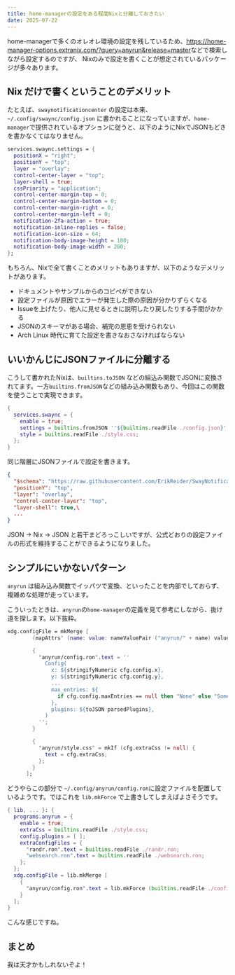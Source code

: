 ```yaml
---
title: home-managerの設定をある程度Nixと分離しておきたい
date: 2025-07-22
---
```


home-managerで多くのオレオレ環境の設定を残しているため、<https://home-manager-options.extranix.com/?query=anyrun&release=master>などで検索しながら設定するのですが、
Nixのみで設定を書くことが想定されているパッケージが多々あります。

## Nix だけで書くということのデメリット

たとえば、`swaynotificationcenter` の設定は本来、`~/.config/swaync/config.json` に書かれることになっていますが、`home-manager`で提供されているオプションに従うと、以下のようにNixでJSONもどきを書かなくてはなりません。

```nix
services.swaync.settings = {
  positionX = "right";
  positionY = "top";
  layer = "overlay";
  control-center-layer = "top";
  layer-shell = true;
  cssPriority = "application";
  control-center-margin-top = 0;
  control-center-margin-bottom = 0;
  control-center-margin-right = 0;
  control-center-margin-left = 0;
  notification-2fa-action = true;
  notification-inline-replies = false;
  notification-icon-size = 64;
  notification-body-image-height = 100;
  notification-body-image-width = 200;
};
```

もちろん、Nixで全て書くことのメリットもありますが、以下のようなデメリットがあります。

- ドキュメントやサンプルからのコピペができない
- 設定ファイルが原因でエラーが発生した際の原因が分かりずらくなる
- Issueを上げたり、他人に見せるときに説明したり戻したりする手間がかかる
- JSONのスキーマがある場合、補完の恩恵を受けられない
- Arch Linux 時代に育てた設定を書きなおさなければならない

## いいかんじにJSONファイルに分離する

こうして書かれたNixは、`builtins.toJSON` などの組込み関数でJSONに変換されてます。一方`builtins.fromJSON`などの組み込み関数もあり、今回はこの関数を使うことで実現できます。

```nix
{
  services.swaync = {
    enable = true;
    settings = builtins.fromJSON ''${builtins.readFile ./config.json}'';
    style = builtins.readFile ./style.css;
  };
}
```
同じ階層にJSONファイルで設定を書きます。

```json
{
  "$schema": "https://raw.githubusercontent.com/ErikReider/SwayNotificationCenter/refs/heads/main/src/configSchema.json",
  "positionY": "top",
  "layer": "overlay",
  "control-center-layer": "top",
  "layer-shell": true,\
  ...
}
```

JSON → Nix → JSON と若干まどろっこしいですが、公式どおりの設定ファイルの形式を維持することができるようになりました。

## シンプルにいかないパターン

`anyrun` は組み込み関数でイッパツで変換、といったことを内部でしておらず、複雑めな処理が走っています。

こういったときは、`anyrun`の`home-manager`の定義を見て参考にしながら、抜け道を探します。以下抜粋。

```nix
xdg.configFile = mkMerge [
        (mapAttrs' (name: value: nameValuePair ("anyrun/" + name) value) cfg.extraConfigFiles)

        {
          "anyrun/config.ron".text = ''
            Config(
              x: ${stringifyNumeric cfg.config.x},
              y: ${stringifyNumeric cfg.config.y},
              ...
              max_entries: ${
                if cfg.config.maxEntries == null then "None" else "Some(${toString cfg.config.maxEntries})"
              },
              plugins: ${toJSON parsedPlugins},
            )
          '';
        }

        {
          "anyrun/style.css" = mkIf (cfg.extraCss != null) {
            text = cfg.extraCss;
          };
        }
      ];
```

どうやらこの部分で `~/.config/anyrun/config.ron`に設定ファイルを配置しているようです。ではこれを `lib.mkForce` で上書きしてしまえばよさそうです。

```nix
{ lib, ... }: {
  programs.anyrun = {
    enable = true;
    extraCss = builtins.readFile ./style.css;
    config.plugins = [ ];
    extraConfigFiles = {
      "randr.ron".text = builtins.readFile ./randr.ron;
      "websearch.ron".text = builtins.readFile ./websearch.ron;
    };
  };
  xdg.configFile = lib.mkMerge [
    {
      "anyrun/config.ron".text = lib.mkForce (builtins.readFile ./config.ron);
    }
  ];
}
```

こんな感じですね。

## まとめ

我は天才かもしれないぞよ！
